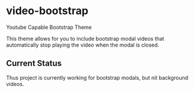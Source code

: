 # video-bootstrap
Youtube Capable Bootstrap Theme

This theme allows for you to include bootstrap modal videos that automatically stop playing the video when the modal is closed.

## Current Status 
Thus project is currently working for bootstrap modals, but nit background videos.
